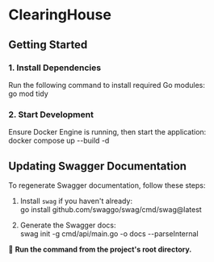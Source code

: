 # ClearingHouse

## Getting Started

### 1. Install Dependencies  
Run the following command to install required Go modules:  
go mod tidy

### 2. Start Development  
Ensure Docker Engine is running, then start the application:  
docker compose up --build -d

## Updating Swagger Documentation  

To regenerate Swagger documentation, follow these steps:  

1. Install `swag` if you haven't already:  
   go install github.com/swaggo/swag/cmd/swag@latest
  
2. Generate the Swagger docs:  
   swag init -g cmd/api/main.go -o docs --parseInternal  

📌 **Run the command from the project's root directory.**
